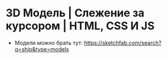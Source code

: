 # 3D Модель | Слежение за курсором | HTML, CSS И JS
- Модели можно брать тут: 
https://sketchfab.com/search?q=ship&type=models
